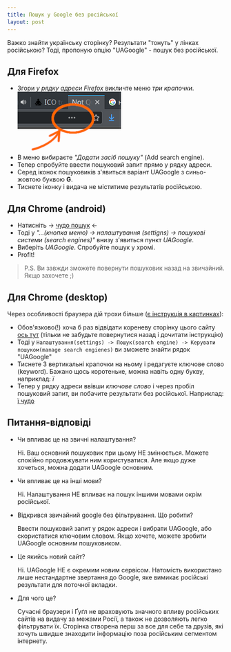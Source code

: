 ```yaml
---
title: Пошук у Google без російської
layout: post
---
```


Важко знайти українську сторінку? Результати "тонуть" у лінках російською? Тоді, пропоную опцію "UAGoogle" - пошук без російської.

## Для Firefox
* Згори *у рядку адреси Firefox* викличте меню *три крапочки*.
![Меню firefox](/assets/address-menu.png)
* В меню вибираєте *"Додати засіб пошуку"* (Add search engine).
* Тепер спробуйте ввести пошуковий запит прямо у рядку адреси.
* Серед іконок пошуковиків з'явиться варіант UAGoogle з синьо-жовтою буквою **G**.
* Тиснете іконку і видача не міститиме результатів російською.

## Для Chrome (android)
* Натисніть -> [чудо пошук](https://www.google.com.ua/search?q=чудо&lr=-lang_ru) <-
* Тоді у _"...(кнопка меню) -> налаштування (settigns) -> пошукові системи (search engines)"_ внизу з'явиться пункт _UAGoogle_.
* Виберіть _UAGoogle_. Спробуйте пошук у хромі.
* Profit!
> P.S. Ви завжди зможете повернути пошуковик назад на звичайний. Якщо захочете ;)

## Для Chrome (desktop)
Через особливості браузера дій трохи більше ([є інструкція в картинках](/assets/uagoogle-chromium.png)):
* Обов'язково(!) хоча б раз відвідати кореневу сторінку цього сайту [ось тут](/) (тільки не забудьте повернутися назад і дочитати інструкцію)
* Тоді у `Налаштування(settings) -> Пошук(search engine) -> Керувати пошуком(manage search engienes)` ви зможете знайти рядок "UAGoogle"
* Тиснете 3 вертикальні крапочки на ньому і редагуєте ключове слово (keyword). Бажано щось коротеньке, можна навіть одну букву, наприклад: *ї*
* Тепер у рядку адреси ввівши *ключове слово* і через пробіл пошуковий запит, ви побачите результати без російської. Наприклад: [ї чудо](https://www.google.com.ua/search?q=чудо&lr=-lang_ru)  

## Питання-відповіді
* Чи впливає це на звичні налаштування?

  Ні. Ваш основний пошуковик при цьому НЕ змінюється. Можете спокійно продовжувати ним користуватися. Але якщо дуже хочеться, можна додати UAGoogle основним.

* Чи впливає це на інші мови?

  Ні. Налаштування НЕ впливає на пошук іншими мовами окрім російської.

* Відкрився звичайний google без фільтрування. Що робити?

  Ввести пошуковий запит у рядок адреси і вибрати UAGoogle, або скористатися ключовим словом. Якщо хочете, можете зробити UAGoogle основним пошуковиком.

* Це якийсь новий сайт?
  
  Ні. UAGoogle НЕ є окремим новим сервісом.
  Натомість використано лише нестандартне звертання до Google, яке вимикає російські результати для поточної вкладки.

* Для чого це?
  
  Сучасні браузери і Ґуґл не враховують значного впливу російських сайтів на видачу за межами Росії, а також не дозволяють легко фільтрувати їх. Сторінка створена перш за все для себе та друзів, які хочуть швидше знаходити інформацію поза російським сегментом інтернету.